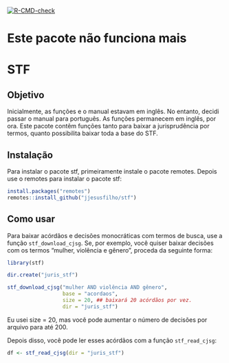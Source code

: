 
<!-- badges: start -->

[![R-CMD-check](https://github.com/jjesusfilho/stf/actions/workflows/R-CMD-check.yaml/badge.svg)](https://github.com/jjesusfilho/stf/actions/workflows/R-CMD-check.yaml)
<!-- badges: end -->

# Este pacote não funciona mais
# STF

## Objetivo

Inicialmente, as funções e o manual estavam em inglês. No entanto,
decidi passar o manual para português. As funções permanecem em inglês, por
ora. Este pacote contêm funções tanto para baixar a jurisprudência por
termos, quanto possibilita baixar toda a base do STF.

## Instalação

Para instalar o pacote stf, primeiramente instale o pacote remotes.
Depois use o remotes para instalar o pacote stf:

``` r
install.packages("remotes")
remotes::install_github("jjesusfilho/stf")
```

## Como usar

Para baixar acórdãos e decisões monocráticas com termos de busca, use a
função `stf_download_cjsg`. Se, por exemplo, você quiser baixar decisões
com os termos “mulher, violência e gênero”, proceda da seguinte forma:

``` r
library(stf)

dir.create("juris_stf")

stf_download_cjsg("mulher AND violência AND gênero", 
                  base = "acordaos",
                  size = 20, ## baixará 20 acórdãos por vez. 
                  dir = "juris_stf")
```

Eu usei size = 20, mas você pode aumentar o número de decisões por
arquivo para até 200.

Depois disso, você pode ler esses acórdãos com a função `stf_read_cjsg`:

``` r
df <- stf_read_cjsg(dir = "juris_stf")
```
